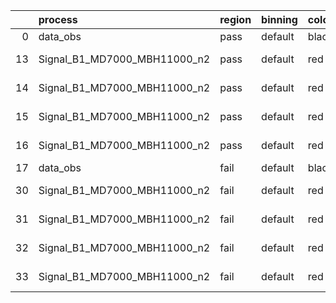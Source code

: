 |    | process                      | region   | binning   | color   | process_type   |   scale | variation   | source_filename                                                       | source_histname    | alias                        | title     |   combine_idx |     lnN |   shapes | syst_type   | direction   | variation_alias   |
|---:|:-----------------------------|:---------|:----------|:--------|:---------------|--------:|:------------|:----------------------------------------------------------------------|:-------------------|:-----------------------------|:----------|--------------:|--------:|---------:|:------------|:------------|:------------------|
|  0 | data_obs                     | pass     | default   | black   | DATA           |       1 | nominal     | ./histograms_for_2DAlphabet_v15//BH_Data.root                         | hpass              | Data                         | Data      |           nan | nan     |      nan | nan         | nan         | nan               |
| 13 | Signal_B1_MD7000_MBH11000_n2 | pass     | default   | red     | SIGNAL         |       1 | lumi        | ./histograms_for_2DAlphabet_v15//BH_Signal_B1_MD7000_MBH11000_n2.root | hpass              | Signal_B1_MD7000_MBH11000_n2 | BH signal |           nan |   1.016 |      nan | lnN         | nan         | nan               |
| 14 | Signal_B1_MD7000_MBH11000_n2 | pass     | default   | red     | SIGNAL         |       1 | SVM         | ./histograms_for_2DAlphabet_v15//BH_Signal_B1_MD7000_MBH11000_n2.root | hpass_SVMsyst_up   | Signal_B1_MD7000_MBH11000_n2 | BH signal |           nan | nan     |        1 | shapes      | Up          | SVMsyst           |
| 15 | Signal_B1_MD7000_MBH11000_n2 | pass     | default   | red     | SIGNAL         |       1 | SVM         | ./histograms_for_2DAlphabet_v15//BH_Signal_B1_MD7000_MBH11000_n2.root | hpass_SVMsyst_down | Signal_B1_MD7000_MBH11000_n2 | BH signal |           nan | nan     |        1 | shapes      | Down        | SVMsyst           |
| 16 | Signal_B1_MD7000_MBH11000_n2 | pass     | default   | red     | SIGNAL         |       1 | nominal     | ./histograms_for_2DAlphabet_v15//BH_Signal_B1_MD7000_MBH11000_n2.root | hpass              | Signal_B1_MD7000_MBH11000_n2 | BH signal |           nan | nan     |      nan | nan         | nan         | nan               |
| 17 | data_obs                     | fail     | default   | black   | DATA           |       1 | nominal     | ./histograms_for_2DAlphabet_v15//BH_Data.root                         | hfail              | Data                         | Data      |           nan | nan     |      nan | nan         | nan         | nan               |
| 30 | Signal_B1_MD7000_MBH11000_n2 | fail     | default   | red     | SIGNAL         |       1 | lumi        | ./histograms_for_2DAlphabet_v15//BH_Signal_B1_MD7000_MBH11000_n2.root | hfail              | Signal_B1_MD7000_MBH11000_n2 | BH signal |           nan |   1.016 |      nan | lnN         | nan         | nan               |
| 31 | Signal_B1_MD7000_MBH11000_n2 | fail     | default   | red     | SIGNAL         |       1 | SVM         | ./histograms_for_2DAlphabet_v15//BH_Signal_B1_MD7000_MBH11000_n2.root | hfail_SVMsyst_up   | Signal_B1_MD7000_MBH11000_n2 | BH signal |           nan | nan     |        1 | shapes      | Up          | SVMsyst           |
| 32 | Signal_B1_MD7000_MBH11000_n2 | fail     | default   | red     | SIGNAL         |       1 | SVM         | ./histograms_for_2DAlphabet_v15//BH_Signal_B1_MD7000_MBH11000_n2.root | hfail_SVMsyst_down | Signal_B1_MD7000_MBH11000_n2 | BH signal |           nan | nan     |        1 | shapes      | Down        | SVMsyst           |
| 33 | Signal_B1_MD7000_MBH11000_n2 | fail     | default   | red     | SIGNAL         |       1 | nominal     | ./histograms_for_2DAlphabet_v15//BH_Signal_B1_MD7000_MBH11000_n2.root | hfail              | Signal_B1_MD7000_MBH11000_n2 | BH signal |           nan | nan     |      nan | nan         | nan         | nan               |